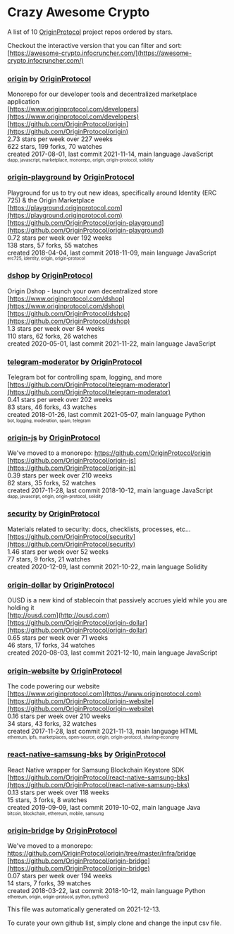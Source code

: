 # Crazy Awesome Crypto
A list of 10 [OriginProtocol](https://github.com/OriginProtocol) project repos ordered by stars.  

Checkout the interactive version that you can filter and sort: 
[https://awesome-crypto.infocruncher.com/](https://awesome-crypto.infocruncher.com/)  


### [origin](https://github.com/OriginProtocol/origin) by [OriginProtocol](https://github.com/OriginProtocol)  
Monorepo for our developer tools and decentralized marketplace application  
[https://www.originprotocol.com/developers](https://www.originprotocol.com/developers)  
[https://github.com/OriginProtocol/origin](https://github.com/OriginProtocol/origin)  
2.73 stars per week over 227 weeks  
622 stars, 199 forks, 70 watches  
created 2017-08-01, last commit 2021-11-14, main language JavaScript  
<sub><sup>dapp, javascript, marketplace, monorepo, origin, origin-protocol, solidity</sup></sub>


### [origin-playground](https://github.com/OriginProtocol/origin-playground) by [OriginProtocol](https://github.com/OriginProtocol)  
Playground for us to try out new ideas, specifically around Identity (ERC 725) & the Origin Marketplace  
[https://playground.originprotocol.com](https://playground.originprotocol.com)  
[https://github.com/OriginProtocol/origin-playground](https://github.com/OriginProtocol/origin-playground)  
0.72 stars per week over 192 weeks  
138 stars, 57 forks, 55 watches  
created 2018-04-04, last commit 2018-11-09, main language JavaScript  
<sub><sup>erc725, identity, origin, origin-protocol</sup></sub>


### [dshop](https://github.com/OriginProtocol/dshop) by [OriginProtocol](https://github.com/OriginProtocol)  
Origin Dshop - launch your own decentralized store  
[https://www.originprotocol.com/dshop](https://www.originprotocol.com/dshop)  
[https://github.com/OriginProtocol/dshop](https://github.com/OriginProtocol/dshop)  
1.3 stars per week over 84 weeks  
110 stars, 62 forks, 26 watches  
created 2020-05-01, last commit 2021-11-22, main language JavaScript  


### [telegram-moderator](https://github.com/OriginProtocol/telegram-moderator) by [OriginProtocol](https://github.com/OriginProtocol)  
Telegram bot for controlling spam, logging, and more  
[https://github.com/OriginProtocol/telegram-moderator](https://github.com/OriginProtocol/telegram-moderator)  
0.41 stars per week over 202 weeks  
83 stars, 46 forks, 43 watches  
created 2018-01-26, last commit 2021-05-07, main language Python  
<sub><sup>bot, logging, moderation, spam, telegram</sup></sub>


### [origin-js](https://github.com/OriginProtocol/origin-js) by [OriginProtocol](https://github.com/OriginProtocol)  
We've moved to a monorepo: https://github.com/OriginProtocol/origin  
[https://github.com/OriginProtocol/origin-js](https://github.com/OriginProtocol/origin-js)  
0.39 stars per week over 210 weeks  
82 stars, 35 forks, 52 watches  
created 2017-11-28, last commit 2018-10-12, main language JavaScript  
<sub><sup>dapp, javascript, origin, origin-protocol, solidity</sup></sub>


### [security](https://github.com/OriginProtocol/security) by [OriginProtocol](https://github.com/OriginProtocol)  
Materials related to security: docs, checklists, processes, etc...  
[https://github.com/OriginProtocol/security](https://github.com/OriginProtocol/security)  
1.46 stars per week over 52 weeks  
77 stars, 9 forks, 21 watches  
created 2020-12-09, last commit 2021-10-22, main language Solidity  


### [origin-dollar](https://github.com/OriginProtocol/origin-dollar) by [OriginProtocol](https://github.com/OriginProtocol)  
OUSD is a new kind of stablecoin that passively accrues yield while you are holding it  
[http://ousd.com](http://ousd.com)  
[https://github.com/OriginProtocol/origin-dollar](https://github.com/OriginProtocol/origin-dollar)  
0.65 stars per week over 71 weeks  
46 stars, 17 forks, 34 watches  
created 2020-08-03, last commit 2021-12-10, main language JavaScript  


### [origin-website](https://github.com/OriginProtocol/origin-website) by [OriginProtocol](https://github.com/OriginProtocol)  
The code powering our website  
[https://www.originprotocol.com](https://www.originprotocol.com)  
[https://github.com/OriginProtocol/origin-website](https://github.com/OriginProtocol/origin-website)  
0.16 stars per week over 210 weeks  
34 stars, 43 forks, 32 watches  
created 2017-11-28, last commit 2021-11-13, main language HTML  
<sub><sup>ethereum, ipfs, marketplaces, open-source, origin, origin-protocol, sharing-economy</sup></sub>


### [react-native-samsung-bks](https://github.com/OriginProtocol/react-native-samsung-bks) by [OriginProtocol](https://github.com/OriginProtocol)  
React Native wrapper for Samsung Blockchain Keystore SDK  
[https://github.com/OriginProtocol/react-native-samsung-bks](https://github.com/OriginProtocol/react-native-samsung-bks)  
0.13 stars per week over 118 weeks  
15 stars, 3 forks, 8 watches  
created 2019-09-09, last commit 2019-10-02, main language Java  
<sub><sup>bitcoin, blockchain, ethereum, mobile, samsung</sup></sub>


### [origin-bridge](https://github.com/OriginProtocol/origin-bridge) by [OriginProtocol](https://github.com/OriginProtocol)  
We've moved to a monorepo: https://github.com/OriginProtocol/origin/tree/master/infra/bridge  
[https://github.com/OriginProtocol/origin-bridge](https://github.com/OriginProtocol/origin-bridge)  
0.07 stars per week over 194 weeks  
14 stars, 7 forks, 39 watches  
created 2018-03-22, last commit 2018-10-12, main language Python  
<sub><sup>ethereum, origin, origin-protocol, python, python3</sup></sub>


This file was automatically generated on 2021-12-13.  

To curate your own github list, simply clone and change the input csv file.  